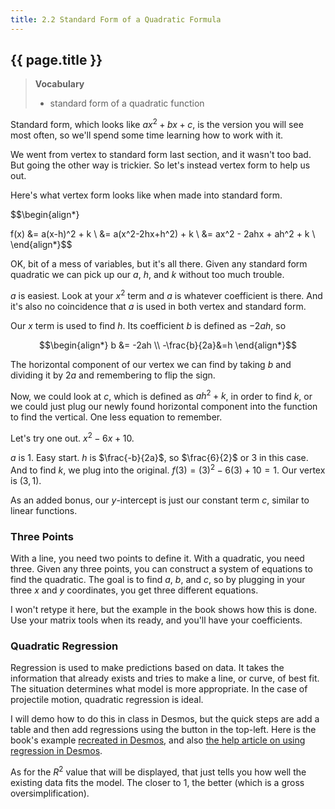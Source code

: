 ```yaml
---
title: 2.2 Standard Form of a Quadratic Formula
---
```


## {{ page.title }}

> **Vocabulary**
>
> - standard form of a quadratic function

Standard form, which looks like $ax^2 + bx + c$, is the version you will see most often, so we'll spend some time learning how to work with it.

We went from vertex to standard form last section, and it wasn't too bad. But going the other way is trickier. So let's instead vertex form to help us out.

Here's what vertex form looks like when made into standard form.

$$\begin{align*}

f(x) &= a(x-h)^2 + k \\
     &= a(x^2-2hx+h^2) + k \\
     &= ax^2 - 2ahx + ah^2 + k \\
\end{align*}$$

OK, bit of a mess of variables, but it's all there. Given any standard form quadratic we can pick up our $a$, $h$, and $k$ without too much trouble.

$a$ is easiest. Look at your $x^2$ term and $a$ is whatever coefficient is there. And it's also no coincidence that $a$ is used in both vertex and standard form.

Our $x$ term is used to find $h$. Its coefficient $b$ is defined as $-2ah$, so

$$\begin{align*}
b &= -2ah \\
-\frac{b}{2a}&=h
\end{align*}$$

The horizontal component of our vertex we can find by taking $b$ and dividing it by $2a$ and remembering to flip the sign.

Now, we could look at $c$, which is defined as $ah^2 + k$, in order to find $k$, or we could just plug our newly found horizontal component into the function to find the vertical. One less equation to remember.

Let's try one out. $x^2 - 6x + 10$.

$a$ is 1. Easy start. $h$ is $\frac{-b}{2a}$, so $\frac{6}{2}$ or 3 in this case. And to find $k$, we plug into the original. $f(3) = (3)^2 - 6(3) + 10 = 1$. Our vertex is $(3,1)$.

As an added bonus, our $y$-intercept is just our constant term $c$, similar to linear functions.

### Three Points

With a line, you need two points to define it. With a quadratic, you need three. Given any three points, you can construct a system of equations to find the quadratic. The goal is to find $a$, $b$, and $c$, so by plugging in your three $x$ and $y$ coordinates, you get three different equations.

I won't retype it here, but the example in the book shows how this is done. Use your matrix tools when its ready, and you'll have your coefficients.

### Quadratic Regression

Regression is used to make predictions based on data. It takes the information that already exists and tries to make a line, or curve, of best fit. The situation determines what model is more appropriate. In the case of projectile motion, quadratic regression is ideal.

I will demo how to do this in class in Desmos, but the quick steps are add a table and then add regressions using the button in the top-left. Here is the book's example [recreated in Desmos](https://www.desmos.com/calculator/gpmpcv54kt), and also [the help article on using regression in Desmos](https://help.desmos.com/hc/en-us/articles/4406972958733-Regressions).

As for the $R^2$ value that will be displayed, that just tells you how well the existing data fits the model. The closer to 1, the better (which is a gross oversimplification).
